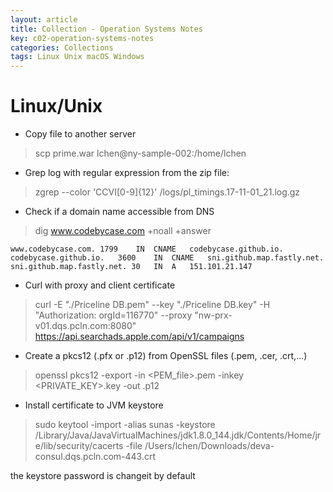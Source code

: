 ```yaml
---
layout: article
title: Collection - Operation Systems Notes
key: c02-operation-systems-notes
categories: Collections
tags: Linux Unix macOS Windows
---
```


# Linux/Unix

- Copy file to another server

> scp prime.war lchen@ny-sample-002:/home/lchen

- Grep log with regular expression from the zip file:

> zgrep --color 'CCVI[0-9]\{12\}' /logs/pl_timings.17-11-01_21.log.gz

- Check if a domain name accessible from DNS

> dig www.codebycase.com +noall +answer

```
www.codebycase.com.	1799	IN	CNAME	codebycase.github.io.
codebycase.github.io.	3600	IN	CNAME	sni.github.map.fastly.net.
sni.github.map.fastly.net. 30	IN	A	151.101.21.147
```

- Curl with proxy and client certificate

> curl -E "./Priceline DB.pem" --key "./Priceline DB.key" -H "Authorization: orgId=116770"  --proxy "nw-prx-v01.dqs.pcln.com:8080" https://api.searchads.apple.com/api/v1/campaigns

- Create a pkcs12 (.pfx or .p12) from OpenSSL files (.pem, .cer, .crt,...)

>openssl pkcs12 -export -in <PEM_file>.pem -inkey <PRIVATE_KEY>.key -out <FILENAME>.p12

- Install certificate to JVM keystore

>sudo keytool -import -alias sunas -keystore /Library/Java/JavaVirtualMachines/jdk1.8.0_144.jdk/Contents/Home/jre/lib/security/cacerts -file /Users/lchen/Downloads/deva-consul.dqs.pcln.com-443.crt

the keystore password is changeit by default



